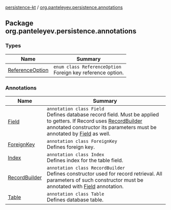 [persistence-kt](../index.md) / [org.panteleyev.persistence.annotations](.)

## Package org.panteleyev.persistence.annotations

### Types

| Name | Summary |
|---|---|
| [ReferenceOption](-reference-option/index.md) | `enum class ReferenceOption`<br>Foreign key reference option. |

### Annotations

| Name | Summary |
|---|---|
| [Field](-field/index.md) | `annotation class Field`<br>Defines database record field. Must be applied to getters. If Record uses [RecordBuilder](-record-builder/index.md) annotated constructor its parameters must be annotated by [Field](-field/index.md) as well. |
| [ForeignKey](-foreign-key/index.md) | `annotation class ForeignKey`<br>Defines foreign key. |
| [Index](-index/index.md) | `annotation class Index`<br>Defines index for the table field. |
| [RecordBuilder](-record-builder/index.md) | `annotation class RecordBuilder`<br>Defines constructor used for record retrieval. All parameters of such constructor must be annotated with [Field](-field/index.md) annotation. |
| [Table](-table/index.md) | `annotation class Table`<br>Defines database table. |
